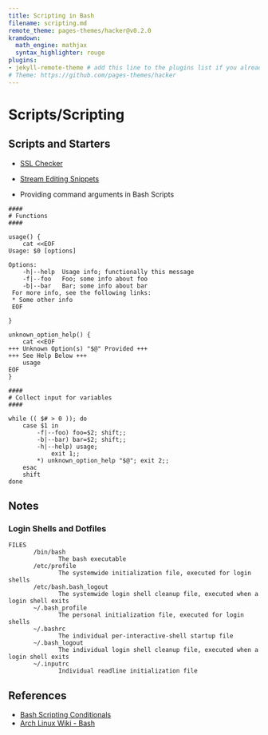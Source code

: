 ```yaml
---
title: Scripting in Bash
filename: scripting.md
remote_theme: pages-themes/hacker@v0.2.0
kramdown:
  math_engine: mathjax
  syntax_highlighter: rouge
plugins:
- jekyll-remote-theme # add this line to the plugins list if you already have one
# Theme: https://github.com/pages-themes/hacker
---
```

# Scripts/Scripting

## Scripts and Starters
* [SSL Checker](https://github.com/reelieuglie/reelieuglie.github.io/blob/main/linux/SSL_Checker.sh)
* [Stream Editing Snippets](https://reelieuglie.github.io/linux/StreamEditing)


* Providing command arguments in Bash Scripts
  
```
####
# Functions
####

usage() {
    cat <<EOF
Usage: $0 [options]

Options:
    -h|--help  Usage info; functionally this message
    -f|--foo   Foo; some info about foo
    -b|--bar   Bar; some info about bar
 For more info, see the following links:
 * Some other info
 EOF

}

unknown_option_help() {
	cat <<EOF
+++ Unknown Option(s) "$@" Provided +++
+++ See Help Below +++
	usage
EOF
}

####
# Collect input for variables
####

while (( $# > 0 )); do
	case $1 in 
		-f|--foo) foo=$2; shift;;
		-b|--bar) bar=$2; shift;;
		-h|--help) usage; 
			exit 1;;
		*) unknown_option_help "$@"; exit 2;;
	esac
	shift
done

```

## Notes
### Login Shells and Dotfiles  

```
FILES
       /bin/bash
              The bash executable
       /etc/profile
              The systemwide initialization file, executed for login shells
       /etc/bash.bash_logout
              The systemwide login shell cleanup file, executed when a login shell exits
       ~/.bash_profile
              The personal initialization file, executed for login shells
       ~/.bashrc
              The individual per-interactive-shell startup file
       ~/.bash_logout
              The individual login shell cleanup file, executed when a login shell exits
       ~/.inputrc
              Individual readline initialization file
```

## References
* [Bash Scripting Conditionals](https://devhints.io/bash#conditionals)
* [Arch Linux Wiki - Bash](https://wiki.archlinux.org/title/Bash)
